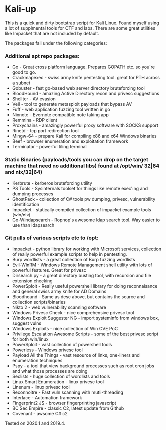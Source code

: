 # Kali-up
This is a quick and dirty bootstrap script for Kali Linux. Found myself using a lot of supplmental 
tools for CTF and labs. There are some great utilities like Impacket that are not included by default.

The packages fall under the following categories:

### Additional apt repo packages:
* Go - Great cross platform language. Prepares GOPATH etc. so you're good to go.
* Crackmapexec - swiss army knife pentesting tool. great for PTH across a subnet
* Gobuster - fast go-based web server directory bruteforcing tool
* BloodHound - amazing Active Directory recon and privesc suggestions
* Shellter - AV evasion
* Veil - tool to generate metasploit payloads that bypass AV
* Fuff - web application fuzzing tool written in go
* Nixnote - Evernote compatible note taking app
* Remmina - RDP client
* Proxychains - amazingly powerful proxy software with SOCKS support
* Rinetd - tcp port redirection tool
* Mingw-64 - prepare Kali for compiling x86 and x64 Windows binaries
* Beef - browser enumeration and exploitation framework
* Terminator - powerful tiling terminal


### Static Binaries (payloads/tools you can drop on the target machine that need no additional libs) found at /opt/win/ 32|64 and nix/32|64)
* Kerbrute - kerberos bruteforcing utility
* PS Tools - Sysinternals toolset for things like remote exec'ing and dumping processes
* GhostPack - collection of C# tools pw dumping, privesc, vulnerability identification
* Impacket - statically compiled collection of impacket example tools (win/nix)
* Go-Windapsearch - Ropnop's awesome ldap search tool. Way easier to use than ldapsearch

### Git pulls of various scripts etc to /opt:

* Impacket - python library for working with Microsoft services, collection of really powerful example scripts to help in pentesting.
* Burp wordlists - a great collection of Burp fuzzing wordlists
* Evil-WinRM - Windows Remote Management shell utility with lots of powerful features. Great for privesc
* Dirsearch.py - a great directory busting tool, with recursion and file extension checking
* PowerSploit - Really useful powershell library for doing reconnaisance and general swiss army knife for AD Domains
* Bloodhound - Same as desc above, but contains the source and collection scripts/binaries
* Nikto 2 - web vulnerability scanning software
* Windows Privesc Check - nice comprehensive privesc tool
* Windows Exploit Suggester NG - import systeminfo from windows box, suggest vulns
* Windows Exploits - nice collection of Win CVE PoC
* Privilege Escalation Awesome Scripts - some of the best privesc script for both win/linux
* PowerSploit - vast collection of powershell tools
* Powerless - Windows privesc tool
* Payload All the Things - vast resource of links, one-liners and enumeration techniques
* Pspy - a tool that view background processes such as root cron jobs and what those processes are doing
* Seclists - huge collection of wordlists and tools
* Linux Smart Enumeration - linux privesc tool
* Linenum - linux privesc tool
* Reconnoitre - Fast vuln scanning with mutli-threading
* Interlace - Automation framework
* Fingerprint2 JS - browser fingerprinting javascript
* BC Sec Empire - classic C2, latest update from Github
* Covenant - awsome C# c2

Tested on 2020.1 and 2019.4.
